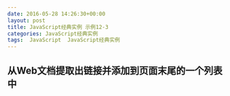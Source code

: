 ```yaml
---
date: 2016-05-28 14:26:30+00:00
layout: post
title: JavaScript经典实例 示例12-3
categories: JavaScript经典实例
tags:  JavaScript  JavaScript经典实例
---
```


从Web文档提取出链接并添加到页面末尾的一个列表中
----------------

<html>
    <head>
        <title>Moving Links</title>
        <style type="text/css">
            ul li
            {
                list-style-type: none;
                padding-bottom: 5px;
            }
            
        </style>
        <script type="text/javascript">
            window.onload = function() {
                var links = document.querySelectorAll('a'),
                    footnote = document.createElement('ul');
                    
                // 针对所有的链接
                for (var i = 0; i < links.length; i++) {
                    
                    // 获取父节点
                    var parent = links[i].parentNode,
                    
                    // 创建编号索引文本
                        num = document.createTextNode(i + 1),
                        sup = document.createElement('sup');
                    sup.appendChild(num);
                    
                    // 处理子节点
                    var children = links[i].childNodes;
                    
                    for (var j = 0; j < children.length; j++) {
                        var newChild = children[j].cloneNode(true);
                        
                        parent.insertBefore(newChild, links[i]);
                    }
                    
                    // 添加上标编号
                    var sup2 = sup.cloneNode(true);
                    
                    parent.insertBefore(sup2, links[i]);
                    
                    // 添加到脚注的一个链接
                    var li = document.createElement('li');
                    
                    li.appendChild(sup);
                    li.appendChild(links[i]);
                    footnote.appendChild(li);
                }
                
                document.getElementsByTagName('body')[0].appendChild(footnote);
            }
                        
        </script>
    </head>
    <body>
        <div id="target">
            <p>
                A favorite place of mine to visit in St. Louis is the 
                <a href="http://www.mobot.org/">Missouri Botanical Gardens</a>
                Great flowers all year round, though, are the 
                <a href="http://stlzoo.org/">St. Louis Zoo</a>, the 
                <a href="http://www.nps.gov/jeff/index.htm"><em>Gateway Arch</em></a>
                , the <a href="http://www.citygardenstl.org/">City Garden</a>
                , and the <a href="http://mdc.mo.gov/areas/cnc/powder/">Powder Valley Conservation Nature Center</a>
            </p>
        </div>
    </body>
</html>

源码如下：

``` javascript
<!DOCTYPE html>
<html>
    <head>
        <title>Moving Links</title>
        <style type="text/css">
            ul li
            {
                list-style-type: none;
                padding-bottom: 5px;
            }
            
        </style>
        <script type="text/javascript">
            window.onload = function() {
                var links = document.querySelectorAll('a'),
                    footnote = document.createElement('ul');
                    
                // 针对所有的链接
                for (var i = 0; i < links.length; i++) {
                    
                    // 获取父节点
                    var parent = links[i].parentNode,
                    
                    // 创建编号索引文本
                        num = document.createTextNode(i + 1),
                        sup = document.createElement('sup');
                    sup.appendChild(num);
                    
                    // 处理子节点
                    var children = links[i].childNodes;
                    
                    for (var j = 0; j < children.length; j++) {
                        var newChild = children[j].cloneNode(true);
                        
                        parent.insertBefore(newChild, links[i]);
                    }
                    
                    // 添加上标编号
                    var sup2 = sup.cloneNode(true);
                    
                    parent.insertBefore(sup2, links[i]);
                    
                    // 添加到脚注的一个链接
                    var li = document.createElement('li');
                    
                    li.appendChild(sup);
                    li.appendChild(links[i]);
                    footnote.appendChild(li);
                }
                
                document.getElementsByTagName('body')[0].appendChild(footnote);
            }
                        
        </script>
    </head>
    <body>
        <div id="target">
            <p>
                A favorite place of mine to visit in St. Louis is the 
                <a href="http://www.mobot.org/">Missouri Botanical Gardens</a>
                Great flowers all year round, though, are the 
                <a href="http://stlzoo.org/">St. Louis Zoo</a>, the 
                <a href="http://www.nps.gov/jeff/index.htm"><em>Gateway Arch</em></a>
                , the <a href="http://www.citygardenstl.org/">City Garden</a>
                , and the <a href="http://mdc.mo.gov/areas/cnc/powder/">Powder Valley Conservation Nature Center</a>
            </p>
        </div>
    </body>
</html>
``` 
